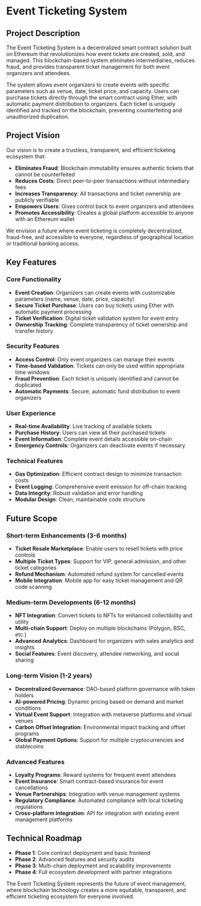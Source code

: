 # Event Ticketing System

## Project Description

The Event Ticketing System is a decentralized smart contract solution built on Ethereum that revolutionizes how event tickets are created, sold, and managed. This blockchain-based system eliminates intermediaries, reduces fraud, and provides transparent ticket management for both event organizers and attendees.

The system allows event organizers to create events with specific parameters such as venue, date, ticket price, and capacity. Users can purchase tickets directly through the smart contract using Ether, with automatic payment distribution to organizers. Each ticket is uniquely identified and tracked on the blockchain, preventing counterfeiting and unauthorized duplication.

## Project Vision

Our vision is to create a trustless, transparent, and efficient ticketing ecosystem that:

- **Eliminates Fraud**: Blockchain immutability ensures authentic tickets that cannot be counterfeited
- **Reduces Costs**: Direct peer-to-peer transactions without intermediary fees
- **Increases Transparency**: All transactions and ticket ownership are publicly verifiable
- **Empowers Users**: Gives control back to event organizers and attendees
- **Promotes Accessibility**: Creates a global platform accessible to anyone with an Ethereum wallet

We envision a future where event ticketing is completely decentralized, fraud-free, and accessible to everyone, regardless of geographical location or traditional banking access.

## Key Features

### Core Functionality
- **Event Creation**: Organizers can create events with customizable parameters (name, venue, date, price, capacity)
- **Secure Ticket Purchase**: Users can buy tickets using Ether with automatic payment processing
- **Ticket Verification**: Digital ticket validation system for event entry
- **Ownership Tracking**: Complete transparency of ticket ownership and transfer history

### Security Features
- **Access Control**: Only event organizers can manage their events
- **Time-based Validation**: Tickets can only be used within appropriate time windows
- **Fraud Prevention**: Each ticket is uniquely identified and cannot be duplicated
- **Automatic Payments**: Secure, automatic fund distribution to event organizers

### User Experience
- **Real-time Availability**: Live tracking of available tickets
- **Purchase History**: Users can view all their purchased tickets
- **Event Information**: Complete event details accessible on-chain
- **Emergency Controls**: Organizers can deactivate events if necessary

### Technical Features
- **Gas Optimization**: Efficient contract design to minimize transaction costs
- **Event Logging**: Comprehensive event emission for off-chain tracking
- **Data Integrity**: Robust validation and error handling
- **Modular Design**: Clean, maintainable code structure

## Future Scope

### Short-term Enhancements (3-6 months)
- **Ticket Resale Marketplace**: Enable users to resell tickets with price controls
- **Multiple Ticket Types**: Support for VIP, general admission, and other ticket categories
- **Refund Mechanism**: Automated refund system for cancelled events
- **Mobile Integration**: Mobile app for easy ticket management and QR code scanning

### Medium-term Developments (6-12 months)
- **NFT Integration**: Convert tickets to NFTs for enhanced collectibility and utility
- **Multi-chain Support**: Deploy on multiple blockchains (Polygon, BSC, etc.)
- **Advanced Analytics**: Dashboard for organizers with sales analytics and insights
- **Social Features**: Event discovery, attendee networking, and social sharing

### Long-term Vision (1-2 years)
- **Decentralized Governance**: DAO-based platform governance with token holders
- **AI-powered Pricing**: Dynamic pricing based on demand and market conditions
- **Virtual Event Support**: Integration with metaverse platforms and virtual venues
- **Carbon Offset Integration**: Environmental impact tracking and offset programs
- **Global Payment Options**: Support for multiple cryptocurrencies and stablecoins

### Advanced Features
- **Loyalty Programs**: Reward systems for frequent event attendees
- **Event Insurance**: Smart contract-based insurance for event cancellations
- **Venue Partnerships**: Integration with venue management systems
- **Regulatory Compliance**: Automated compliance with local ticketing regulations
- **Cross-platform Integration**: API for integration with existing event management platforms

## Technical Roadmap

- **Phase 1**: Core contract deployment and basic frontend
- **Phase 2**: Advanced features and security audits
- **Phase 3**: Multi-chain deployment and scalability improvements
- **Phase 4**: Full ecosystem development with partner integrations

The Event Ticketing System represents the future of event management, where blockchain technology creates a more equitable, transparent, and efficient ticketing ecosystem for everyone involved.
